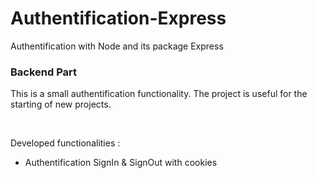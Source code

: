 # Authentification-Express
Authentification with Node and its package Express

### Backend Part
This is a small authentification functionality. The project is useful for the starting of new projects.

<br>

Developed functionalities :
- Authentification SignIn & SignOut with cookies
